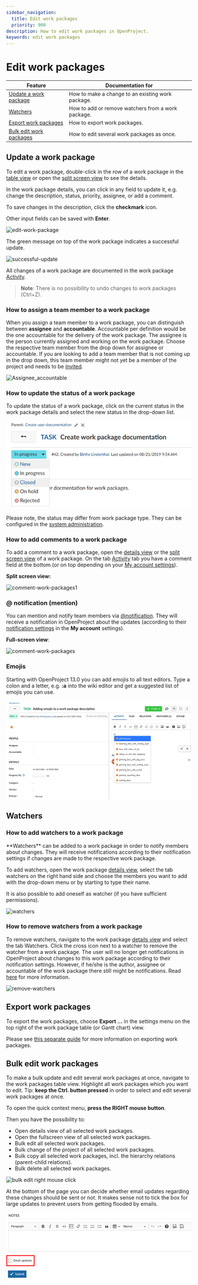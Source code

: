 ```yaml
---
sidebar_navigation:
  title: Edit work packages
  priority: 900
description: How to edit work packages in OpenProject.
keywords: edit work packages
---
```


# Edit work packages

| Feature                                             | Documentation for                                  |
|-----------------------------------------------------|----------------------------------------------------|
| [Update a work package](#update-a-work-package)     | How to make a change to an existing work package.  |
| [Watchers](#watchers)                               | How to add or remove watchers from a work package. |
| [Export work packages](#export-work-packages)       | How to export work packages.                       |
| [Bulk edit work packages](#bulk-edit-work-packages) | How to edit several work packages as once.         |

## Update a work package

To edit a work package, double-click in the row of a work package in the [table view](../../work-packages/work-package-views/#table-view) or open the [split screen view](../../work-packages/work-package-views/#split-screen-view) to see the details.

In the work package details, you can click in any field to update it, e.g. change the description, status, priority, assignee, or add a comment. 

To save changes in the description, click the **checkmark** icon.

Other input fields can be saved with **Enter**.

![edit-work-package](edit-work-package-1566546727784.png)

The green message on top of the work package indicates a successful update.

![successful-update](1566546959027.png)

All changes of a work package are documented in the work package [Activity](../../../getting-started/work-packages-introduction/#activity-of-work-packages).

> **Note**: There is no possibility to undo changes to work packages (Ctrl+Z).


### How to assign a team member to a work package

When you assign a team member to a work package, you can distinguish between **assignee** and **accountable**. Accountable per definition would be the one accountable for the delivery of the work package. The assignee is the person currently assigned and working on the work package.
Choose the respective team member from the drop down for assignee or accountable. If you are looking to add a team member that is not coming up in the drop down, this team member might not yet be a member of the project and needs to be [invited](../../members/#add-members).

![Assignee_accountable](Assignee_accountable-3987223.png)



### How to update the status of a work package

To update the status of a work package, click on the current status in the work package details and select the new status in the drop-down list.

![update-status](1566375642243.png)

Please note, the status may differ from work package type. They can be configured in the [system administration](../../../system-admin-guide).

### How to add comments to a work package

To add a comment to a work package, open the [details view](../../work-packages/work-package-views/#full-screen-view) or the [split screen view](../../work-packages/work-package-views/#split-screen-view) of a work package. On the tab [Activity](../../../getting-started/work-packages-introduction/#activity-of-work-packages) tab you have a comment field at the bottom (or on top depending on your [My account settings](../../../getting-started/my-account/)).

**Split screen view:**

![comment-work-packages1](comment-work-packages1.png)

### @ notification (mention)

You can mention and notify team members via [@notification](../../notifications/). They will receive a notification in OpenProject about the updates (according to their [notification settings](../../../user-guide/notifications/) in the **My account** settings).

**Full-screen view**:

![comment-work-packages](comment-work-packages.png)

### Emojis
Starting with OpenProject 13.0 you can add emojis to all text editors. Type a colon and a letter, e.g. **:a** into the wiki editor and get a suggested list of emojis you can use.

![openproject_user_guide_wp_comment_emojis](openproject_user_guide_wp_comment_emojis.png)

## Watchers

### How to add watchers to a work package

<div class="glossary">
**Watchers** can be added to a work package in order to notify members about changes. They will receive notifications according to their notification settings if changes are made to the respective work package.
</div>

To add watchers, open the work package [details view](../../work-packages/work-package-views/#full-screen-view), select the tab watchers on the right hand side and choose the members you want to add with the drop-down menu or by starting to type their name.

It is also possible to add oneself as watcher (if you have sufficient permissions).

![watchers](watchers.png)

### How to remove watchers from a work package

To remove watchers, navigate to the work package [details view](../../work-packages/work-package-views/#full-screen-view) and select the tab Watchers. Click the cross icon next to a watcher to remove the watcher from a work package. 
The user will no longer get notifications in OpenProject about changes to this work package according to their notification settings. However, if he/she is the author, assignee or accountable of the work package there still might be notifications. Read [here](../../../getting-started/my-account/#notifications-settings) for more information.

![remove-watchers](remove-watchers.png)

## Export work packages

To export the work packages, choose **Export ...** in the settings menu on the top right of the work package table (or Gantt chart) view.

Please see [this separate guide](../exporting) for more information on exporting work packages.

## Bulk edit work packages

To make a bulk update and edit several work packages at once, navigate to the work packages table view.
Highlight all work packages which you want to edit.
Tip: **keep the Ctrl. button pressed** in order to select and edit several work packages at once.

To open the quick context menu, **press the RIGHT mouse button**.

Then you have the possibility to:

* Open details view of all selected work packages.
* Open the fullscreen view of all selected work packages.
* Bulk edit all selected work packages.
* Bulk change of the project of all selected work packages.
* Bulk copy all selected work packages, incl. the hierarchy relations (parent-child relations).
* Bulk delete all selected work packages.

![bulk edit right mouse click](image-20200331133245192.png)



At the bottom of the page you can decide whether email updates regarding these changes should be sent or not. It makes sense not to tick the box for large updates to prevent users from getting flooded by emails.

![bulk-edit_email-updates](image-20201119163714831.png)
